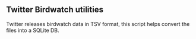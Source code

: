 ## Twitter Birdwatch utilities

Twitter releases birdwatch data in TSV format, this script helps convert the files into a SQLite DB.
